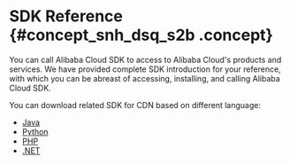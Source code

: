 # SDK Reference {#concept_snh_dsq_s2b .concept}

You can call Alibaba Cloud SDK to access to Alibaba Cloud's products and services. We have provided complete SDK introduction for your reference, with which you can be abreast of accessing, installing, and calling Alibaba Cloud SDK.

You can download related SDK for CDN based on different language:

-   [Java](https://www.alibabacloud.com/help/doc-detail/62186.htm)
-   [Python](https://www.alibabacloud.com/help/doc-detail/62188.htm)
-   [PHP](https://www.alibabacloud.com/help/doc-detail/62189.htm)
-   [.NET](https://www.alibabacloud.com/help/doc-detail/62190.htm)

